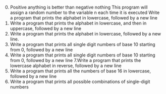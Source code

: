0. Positive anything is better than negative nothing
This program will assign a random number to the variable n each time it is executed
Write a program that prints the alphabet in lowercase, followed by a new line
3. Write a program that prints the alphabet in lowercase, and then in uppercase, followed by a new line
4. Write a program that prints the alphabet in lowercase, followed by a new line.
5. Write a program that prints all single digit numbers of base 10 starting from 0, followed by a new line
6. Write a program that prints all single digit numbers of base 10 starting from 0, followed by a new line
7.Write a program that prints the lowercase alphabet in reverse, followed by a new line
8. Write a program that prints all the numbers of base 16 in lowercase, followed by a new line
9. Write a program that prints all possible combinations of single-digit numbers
